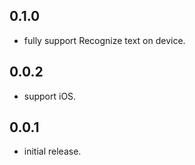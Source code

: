 ## 0.1.0

* fully support Recognize text on device.

## 0.0.2

* support iOS.

## 0.0.1

* initial release.
